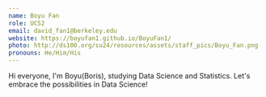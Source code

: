 ```yaml
---
name: Boyu Fan
role: UCS2
email: david_fan1@berkeley.edu
website: https://boyufan1.github.io/BoyuFan1/
photo: http://ds100.org/su24/resources/assets/staff_pics/Boyu_Fan.png
pronouns: He/Him/His
---
```

Hi everyone, I'm Boyu(Boris), studying Data Science and Statistics. Let's embrace the possibilities in Data Science!
